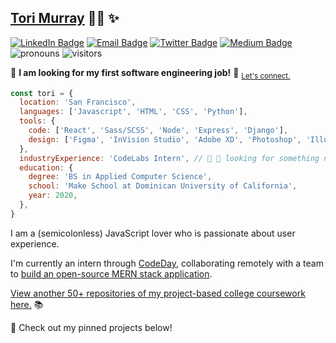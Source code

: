 ## [Tori Murray](https://tori.dev) :woman_technologist: :sparkles:
[![LinkedIn Badge](https://img.shields.io/badge/-/in/t0ri-0077b5?style=flat-square&logo=Linkedin&logoColor=white&link=https://www.linkedin.com/in/t0ri)](https://www.linkedin.com/in/t0ri)
[![Email Badge](https://img.shields.io/badge/-email%20me-ca362e?style=flat-square&logo=Gmail&logoColor=white&link=mailto:victoriarosemurray@gmail.com)](mailto:victoriarosemurray@gmail.com)
[![Twitter Badge](https://img.shields.io/badge/-@toridotdev-1DA1F2?style=flat-square&logo=Twitter&logoColor=white&link=https://www.twitter.com/toridotdev)](https://www.twitter.com/toridotdev)
[![Medium Badge](https://img.shields.io/badge/-@t0ri-000?style=flat-square&logo=Medium&logoColor=white&link=https://www.medium.com/@t0ri)](https://www.medium.com/@t0ri)
![pronouns](https://img.shields.io/badge/pronouns-she%2Fher-%239abafa?style=flat-square)
![visitors](https://visitor-badge.glitch.me/badge?page_id=t0ri.t0ri)

🌟 **I am looking for my first software engineering job!** 🌟
<sub>[Let's connect.](https://www.linkedin.com/in/t0ri)</sub>

``` javascript
const tori = {
  location: 'San Francisco',
  languages: ['Javascript', 'HTML', 'CSS', 'Python'],
  tools: {
    code: ['React', 'Sass/SCSS', 'Node', 'Express', 'Django'],
    design: ['Figma', 'InVision Studio', 'Adobe XD', 'Photoshop', 'Illustrator'],
  },
  industryExperience: 'CodeLabs Intern', // 👀 💼 looking for something new!
  education: {
    degree: 'BS in Applied Computer Science',
    school: 'Make School at Dominican University of California',
    year: 2020,
  },
}
```

I am a (semicolonless) JavaScript lover who is passionate about user experience.

I'm currently an intern through [CodeDay](https://labs.codeday.org/), collaborating remotely with a team to [build an open-source MERN stack application](https://github.com/codelab-internship-word-tracking-team/word-tracking-app).

[View another 50+ repositories of my project-based college coursework here.](https://github.com/t0ri-make-school-coursework) 📚

📌 Check out my pinned projects below!
